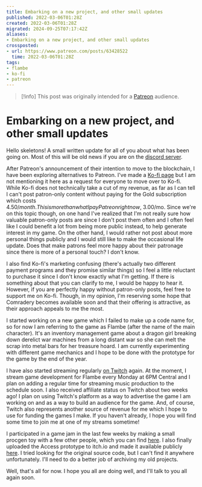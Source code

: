 ```yaml
---
title: Embarking on a new project, and other small updates
published: 2022-03-06T01:28Z
created: 2022-03-06T01:28Z
migrated: 2024-09-25T07:17:42Z
aliases:
- Embarking on a new project, and other small updates
crossposted:
- url: https://www.patreon.com/posts/63428522
  time: 2022-03-06T01:28Z
tags:
- flambe
- ko-fi
- patreon
---
```


> [!info]
> This post was originally intended for a [Patreon](../tags/patreon.md) audience.

# Embarking on a new project, and other small updates

Hello skeletons! A small written update for all of you about what has been going on. Most of this will be old news if you are on the [discord server](https://discord.gg/arqFQVt).

After Patreon's announcement of their intention to move to the blockchain, I have been exploring alternatives to Patreon. I've made a [Ko-fi page](https://ko-fi.com/exodrifter) but I am not mentioning it here as a request for everyone to move over to Ko-fi. While Ko-fi does not technically take a cut of my revenue, as far as I can tell I can't post patron-only content without paying for the Gold subscription which costs $4.50/month. This is more than what I pay Patreon right now, ~$3.00/mo. Since we're on this topic though, on one hand I've realized that I'm not really sure how valuable patron-only posts are since I don't post them often and I often feel like I could benefit a lot from being more public instead, to help generate interest in my game. On the other hand, I would rather not post about more personal things publicly and I would still like to make the occasional life update. Does that make patrons feel more happy about their patronage since there is more of a personal touch? I don't know.

I also find Ko-fi's marketing confusing (there's actually two different payment programs and they promise similar things) so I feel a little reluctant to purchase it since I don't know exactly what I'm getting. If there is something about that you can clarify to me, I would be happy to hear it. However, if you are perfectly happy without patron-only posts, feel free to support me on Ko-fi. Though, in my opinion, I'm reserving some hope that Comradery becomes available soon and that their offering is attractive, as their approach appeals to me the most.

I started working on a new game which I failed to make up a code name for, so for now I am referring to the game as Flambe (after the name of the main character). It's an inventory management game about a dragon girl breaking down derelict war machines from a long distant war so she can melt the scrap into metal bars for her treasure hoard. I am currently experimenting with different game mechanics and I hope to be done with the prototype for the game by the end of the year.

I have also started streaming regularly [on Twitch](https://www.twitch.tv/exodrifter_) again. At the moment, I stream game development for Flambe every Monday at 6PM Central and I plan on adding a regular time for streaming music production to the schedule soon. I also received affiliate status on Twitch about two weeks ago! I plan on using Twitch's platform as a way to advertise the game I am working on and as a way to build an audience for the game. And, of course, Twitch also represents another source of revenue for me which I hope to use for funding the games I make. If you haven't already, I hope you will find some time to join me at one of my streams sometime!

I participated in a game jam in the last few weeks by making a small procgen toy with a few other people, which you can find [here](https://exodrifter.itch.io/cozy-jam-2022). I also finally uploaded the Access prototype to itch.io and made it available publicly [here](https://exodrifter.itch.io/access). I tried looking for the original source code, but I can't find it anywhere unfortunately. I'll need to do a better job of archiving my old projects.

Well, that's all for now. I hope you all are doing well, and I'll talk to you all again soon.
